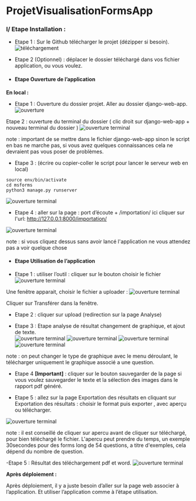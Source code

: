 # ProjetVisualisationFormsApp

### I/ Etape Installation  :


- Etape 1 : Sur le Github télécharger le projet (dézipper si besoin).
![téléchargement](images_readme/img0.png)

- Etape 2 (Optionnel) : déplacer le dossier téléchargé dans vos fichier application, ou vous voulez.


- #### Etape Ouverture de l’application 

<strong>En local :</strong>

- Etape 1 : Ouverture du dossier projet. Aller au dossier django-web-app.
![ouverture](images_readme/img1.png)

Etape 2 : ouverture du terminal du dossier ( clic droit sur django-web-app + nouveau terminal du dossier )
![ouverture terminal](images_readme/img2.png)

 note : important de se mettre dans le fichier django-web-app sinon le script en bas ne marche pas, si vous avez quelques 
 connaissances cela ne devraient pas vous poser de problèmes. 
 
- Etape 3 : (écrire ou copier-coller le script pour lancer le serveur web en local) 

```shell
source env/bin/activate
cd msforms
python3 manage.py runserver

```
![ouverture terminal](images_readme/img3.png)

- Etape 4 : aller sur la page :  port d’écoute + /importation/ ici cliquer sur l'url: http://127.0.0.1:8000/importation/

![ouverture terminal](images_readme/img4.png)

 note : si vous cliquez dessus sans avoir lancé l'application ne vous attendez pas a voir quelque chose


- #### Etape Utilisation de l’application 

- Etape 1 : utiliser l’outil : cliquer sur le bouton choisir le fichier 
![ouverture terminal](images_readme/img4.png)

Une fenêtre apparait, choisir le fichier a uploader :
![ouverture terminal](images_readme/img5.png)
  
 Cliquer sur Transférer dans la fenêtre.
 
- Etape 2 : cliquer sur upload (redirection sur la page Analyse)

- Etape 3 : Etape analyse de résultat changement de graphique, et ajout de texte.  
![ouverture terminal](images_readme/img6.png)
![ouverture terminal](images_readme/img7.png)
![ouverture terminal](images_readme/img8.png)
![ouverture terminal](images_readme/img9.png)


note : on peut changer le type de graphique avec le menu déroulant, le télécharger uniquement le graphique associé a une question.


- Etape 4 <strong>[Important]</strong> : cliquer sur le bouton sauvegarder de la page si vous voulez sauvegarder le texte et la sélection des images dans le rapport pdf généré. 

- Etape 5 : allez sur la page Exportation des résultats en cliquant sur Exportation des résultats : 
choisir le format puis exporter , avec aperçu ou télécharger.

![ouverture terminal](images_readme/img10.png)
 
 
 note : il est conseillé de cliquer sur apercu avant de cliquer sur téléchargé, pour bien téléchargé le fichier. 
 L'apercu peut prendre du temps, un exemple 30secondes pour des forms long de 54 questions, a titre d'exemples, cela dépend du nombre de question. 
 
 -Etape 5 : Résultat des téléchargement pdf et word.
![ouverture terminal](images_readme/img11.png)


<strong>Après déploiement :</strong>

Après déploiement, il y a juste besoin d’aller sur la page web associer à l’application. Et utiliser l’application comme à l’étape utilisation.
